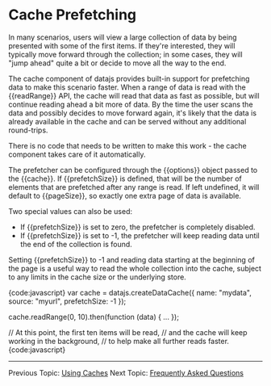 # Cache Prefetching

In many scenarios, users will view a large collection of data by being presented with some of the first items. If they're interested, they will typically move forward through the collection; in some cases, they will "jump ahead" quite a bit or decide to move all the way to the end.

The cache component of datajs provides built-in support for prefetching data to make this scenario faster. When a range of data is read with the {{readRange}} API, the cache will read that data as fast as possible, but will continue reading ahead a bit more of data. By the time the user scans the data and possibly decides to move forward again, it's likely that the data is already available in the cache and can be served without any additional round-trips.

There is no code that needs to be written to make this work - the cache component takes care of it automatically.

The prefetcher can be configured through the {{options}} object passed to the {{cache}}. If {{prefetchSize}} is defined, that will be the number of elements that are prefetched after any range is read. If left undefined, it will default to {{pageSize}}, so exactly one extra page of data is available.

Two special values can also be used:

- If {{prefetchSize}} is set to zero, the prefetcher is completely disabled.
- If {{prefetchSize}} is set to -1, the prefetcher will keep reading data until the end of the collection is found.

Setting {{prefetchSize}} to -1 and reading data starting at the beginning of the page is a useful way to read the whole collection into the cache, subject to any limits in the cache size or the underlying store.

{code:javascript}
var cache = datajs.createDataCache({
name: "mydata",
source: "myurl",
prefetchSize: -1
});

cache.readRange(0, 10).then(function (data) { ... });

// At this point, the first ten items will be read,
// and the cache will keep working in the background,
// to help make all further reads faster.
{code:javascript}

---

Previous Topic: [Using Caches](Using%20Caches)
Next Topic: [Frequently Asked Questions](Frequently-Asked-Questions)
